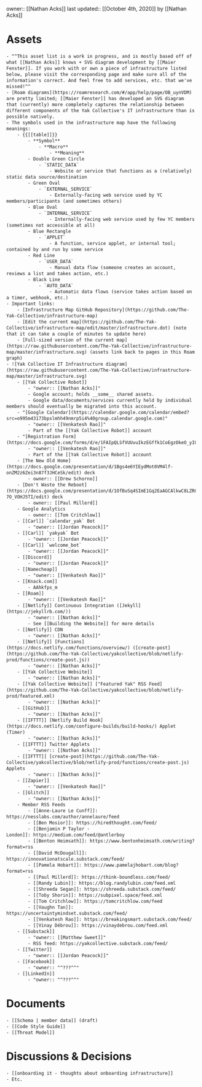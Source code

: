 owner:: [[Nathan Acks]]
last updated:: [[October 4th, 2020]] by [[Nathan Acks]]
# Assets
    - ^^This asset list is a work in progress, and is mostly based off of what [[Nathan Acks]] knows + SVG diagram development by [[Maier Fenster]]. If you work with or own a piece of infrastructure listed below, please visit the corresponding page and make sure all of the information's correct. And feel free to add services, etc. that we've missed!^^
    - [Roam diagrams](https://roamresearch.com/#/app/help/page/OB_uynVDM) are pretty limited; [[Maier Fenster]] has developed an SVG diagram that (currently) more completely captures the relationship between different components of the Yak Collective's IT infrastructure than is possible natively.
    - The symbols used in the infrastructure map have the following meanings:
        - {{[[table]]}}
            - **Symbol**
                - **Macro**
                    - **Meaning**
            - Double Green Circle
                - `STATIC_DATA`
                    - Website or service that functions as a (relatively) static data source/destination
            - Green Oval
                - `EXTERNAL_SERVICE`
                    - Externally-facing web service used by YC members/participants (and sometimes others)
            - Blue Oval
                - `INTERNAL_SERVICE`
                    - Internally-facing web service used by few YC members (sometimes not accessible at all)
            - Blue Rectangle
                - `APPLET`
                    - A function, service applet, or internal tool; contained by and run by some service
            - Red Line
                - `USER_DATA`
                    - Manual data flow (someone creates an account, reviews a list and takes action, etc.)
            - Black Line
                - `AUTO_DATA`
                    - Automatic data flows (service takes action based on a timer, webhook, etc.)
    - Important links:
        - [Infrastructure Map GitHub Repository](https://github.com/The-Yak-Collective/infrastructure-map)
        - [Edit the current map](https://github.com/The-Yak-Collective/infrastructure-map/edit/master/infrastructure.dot) (note that it can take a couple of minutes to update here)
        - [Full-sized version of the current map](https://raw.githubusercontent.com/The-Yak-Collective/infrastructure-map/master/infrastructure.svg) (assets link back to pages in this Roam graph)
    - ![Yak Collective IT Infrastructure diagram](https://raw.githubusercontent.com/The-Yak-Collective/infrastructure-map/master/infrastructure.svg)
        - [[Yak Collective Robot]]
            - "owner:: [[Nathan Acks]]"
            - Google account; holds __some__ shared assets.
            - Google data/documents/services currently held by individual members should eventually be migrated into this account.
        - "[Google Calendar](https://calendar.google.com/calendar/embed?src=o995m43173bpslmhh49nmrp5i4%40group.calendar.google.com)"
            - "owner:: [[Venkatesh Rao]]"
            - Part of the [[Yak Collective Robot]] account
        - "[Registration Form](https://docs.google.com/forms/d/e/1FAIpQLSfVUUvuIkzEGffk1CoEgzOkeO_yI05Nuw6zU3H1TNLmiQOf7g/viewform)"
            - "owner:: [[Venkatesh Rao]]"
            - Part of the [[Yak Collective Robot]] account
        - [The New Old Home](https://docs.google.com/presentation/d/1Bgs4e6YIEydMot0VM4lf-onZM2z6Zei3n87f3JHCeSk/edit) deck
            - owner:: [[Drew Schorno]]
        - [Don't Waste the Reboot](https://docs.google.com/presentation/d/1OfBuSq4SImE1Gq2EaAGCAlkwC8LZRCWx-7O_VOHJ5TI/edit) deck
            - owner:: [[Paul Millerd]]
        - Google Analytics
            - owner:: [[Tom Critchlow]]
        - [[Carl]] `calendar_yak` Bot
            - "owner:: [[Jordan Peacock]]"
        - [[Carl]] `yakyak` Bot
            - "owner:: [[Jordan Peacock]]"
        - [[Carl]] `welcome_bot`
            - "owner:: [[Jordan Peacock]]"
        - [[Discord]]
            - "owner:: [[Jordan Peacock]]"
        - [[Namecheap]]
            - "owner:: [[Venkatesh Rao]]"
        - [[Knack.com]]
            - AAhkfps_m
        - [[Roam]]
            - "owner:: [[Venkatesh Rao]]"
        - [[Netlify]] Continuous Integration ([Jekyll](https://jekyllrb.com/))
            - "owner:: [[Nathan Acks]]"
            - See [[Building the Website]] for more details
        - [[Netlify]] CDN
            - "owner:: [[Nathan Acks]]"
        - [[Netlify]] [Functions](https://docs.netlify.com/functions/overview/) ([create-post](https://github.com/The-Yak-Collective/yakcollective/blob/netlify-prod/functions/create-post.js))
            - "owner:: [[Nathan Acks]]"
        - [[Yak Collective Website]]
            - "owner:: [[Nathan Acks]]"
        - [[Yak Collective Website]] ["Featured Yak" RSS Feed](https://github.com/The-Yak-Collective/yakcollective/blob/netlify-prod/featured.xml)
            - "owner:: [[Nathan Acks]]"
        - [[GitHub]]
            - "owner:: [[Nathan Acks]]"
        - [[IFTTT]] [Netlify Build Hook](https://docs.netlify.com/configure-builds/build-hooks/) Applet (Timer)
            - "owner:: [[Nathan Acks]]"
        - [[IFTTT]] Twitter Applets
            - "owner:: [[Nathan Acks]]"
        - [[IFTTT]] [create-post](https://github.com/The-Yak-Collective/yakcollective/blob/netlify-prod/functions/create-post.js) Applets
            - "owner:: [[Nathan Acks]]"
        - [[Zapier]]
            - "owner:: [[Venkatesh Rao]]"
        - [[Glitch]]
            - "owner:: [[Nathan Acks]]"
        - Member RSS Feeds
            - [[Anne-Laure Le Cunff]]: https://nesslabs.com/author/annelaure/feed
            - [[Ben Mosior]]: https://hiredthought.com/feed/
            - [[Benjamin P Taylor - London]]: https://medium.com/feed/@antlerboy
            - [[Benton Heimsath]]: https://www.bentonheimsath.com/writing?format=rss
            - [[David McDougall]]: https://innovationatscale.substack.com/feed/
            - [[Pamela Hobart]]: https://www.pamelajhobart.com/blog?format=rss
            - [[Paul Millerd]]: https://think-boundless.com/feed/
            - [[Randy Lubin]]: https://blog.randylubin.com/feed.xml
            - [[Shreeda Segan]]: https://shreeda.substack.com/feed/
            - [[Toby Shorin]]: https://subpixel.space/feed.xml
            - [[Tom Critchlow]]: https://tomcritchlow.com/feed
            - [[Vaughn Tan]]: https://uncertaintymindset.substack.com/feed/
            - [[Venkatesh Rao]]: https://breakingsmart.substack.com/feed/
            - [[Vinay Débrou]]: https://vinaydebrou.com/feed.xml
        - [[Substack]]
            - "owner:: [[Matthew Sweet]]"
            - RSS feed: https://yakcollective.substack.com/feed/
        - [[Twitter]]
            - "owner:: [[Jordan Peacock]]"
        - [[Facebook]]
            - "owner:: ^^???^^"
        - [[LinkedIn]]
            - "owner:: ^^???^^"
# Documents
    - [[Schema | member data]] (draft)
    - [[Code Style Guide]]
    - [[Threat Model]]
# Discussions & Decisions
    - [[onboarding it - thoughts about onboarding infrastructure]]
    - Etc.
